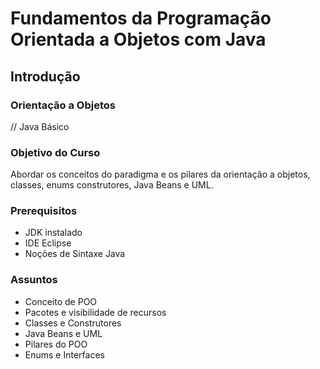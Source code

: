 # Fundamentos da Programação Orientada a Objetos com Java

## Introdução

### Orientação a Objetos

// Java Básico

### Objetivo do Curso

Abordar os conceitos do paradigma e os pilares da orientação a objetos, classes, enums construtores, Java Beans e UML.

### Prerequisitos

- JDK instalado
- IDE Eclipse
- Noções de Sintaxe Java

### Assuntos

- Conceito de POO
- Pacotes e visibilidade de recursos
- Classes e Construtores
- Java Beans e UML
- Pilares do POO
- Enums e Interfaces
